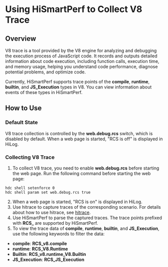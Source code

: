 # Using HiSmartPerf to Collect V8 Trace
<!--Kit: NDK Development-->
<!--Subsystem: arkcompiler-->
<!--Owner: @yuanxiaogou; @string_sz-->
<!--Designer: @knightaoko-->
<!--Tester: @test_lzz-->
<!--Adviser: @fang-jinxu-->

## Overview

V8 trace is a tool provided by the V8 engine for analyzing and debugging the execution process of JavaScript code. It records and outputs detailed information about code execution, including function calls, execution time, and memory usage, helping you understand code performance, diagnose potential problems, and optimize code.

Currently, HiSmartPerf supports trace points of the **compile**, **runtime**, **builtin**, and **JS_Execution** types in V8. You can view information about events of these types in HiSmartPerf.

## How to Use

### Default State
V8 trace collection is controlled by the **web.debug.rcs** switch, which is disabled by default. When a web page is started, "RCS is off" is displayed in HiLog.

### Collecting V8 Trace
1. To collect V8 trace, you need to enable **web.debug.rcs** before starting the web page. Run the following command before starting the web page:

``` shell
hdc shell setenforce 0
hdc shell param set web.debug.rcs true
```
2. When a web page is started, "RCS is on" is displayed in HiLog.
3. Use hitrace to capture traces of the corresponding scenario. For details about how to use hitrace, see [hitrace](../dfx/hitrace.md).
4. Use HiSmartPerf to parse the captured traces. The trace points prefixed with **RCS_** are supported by HiSmartPerf.
5. To view the trace data of **compile**, **runtime**, **builtin**, and **JS_Execution**, use the following keywords to filter the data:
- **compile**: **RCS_v8.compile**
- **runtime**: **RCS_V8.Runtime**
- **Builtin**: **RCS_v8.runtime_V8.Builtin**
- **JS_Execution**: **RCS_JS_Execution**
